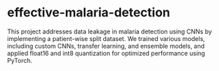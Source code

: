# effective-malaria-detection
This project addresses data leakage in malaria detection using CNNs by implementing a patient-wise split dataset. We trained various models, including custom CNNs, transfer learning, and ensemble models, and applied float16 and int8 quantization for optimized performance using PyTorch.
